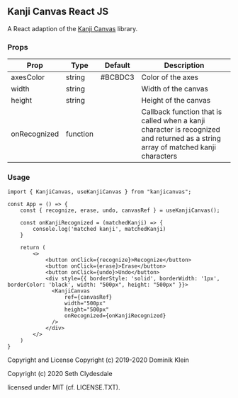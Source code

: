 ## Kanji Canvas React JS
A React adaption of the [Kanji Canvas](https://github.com/asdfjkl/kanjicanvas) library.


### Props
| Prop | Type | Default | Description |
| --- | --- | --- | --- |
| axesColor | string | #BCBDC3 | Color of the axes |
| width | string | | Width of the canvas |
| height | string | | Height of the canvas |
| onRecognized | function | | Callback function that is called when a kanji character is recognized and returned as a string array of matched kanji characters |

### Usage
```
import { KanjiCanvas, useKanjiCanvas } from "kanjicanvas";

const App = () => {
    const { recognize, erase, undo, canvasRef } = useKanjiCanvas();

    const onKanjiRecognized = (matchedKanji) => {
        console.log('matched kanji', matchedKanji)
    }

    return (
        <>
            <button onClick={recognize}>Recognize</button>
            <button onClick={erase}>Erase</button>
            <button onClick={undo}>Undo</button>
            <div style={{ borderStyle: 'solid', borderWidth: '1px', borderColor: 'black', width: "500px", height: "500px" }}>
              <KanjiCanvas
                  ref={canvasRef}
                  width="500px"
                  height="500px"
                  onRecognized={onKanjiRecognized}
              />
            </div>
        </>
    )
}
```

Copyright and License
Copyright (c) 2019-2020 Dominik Klein

Copyright (c) 2020 Seth Clydesdale

licensed under MIT (cf. LICENSE.TXT).